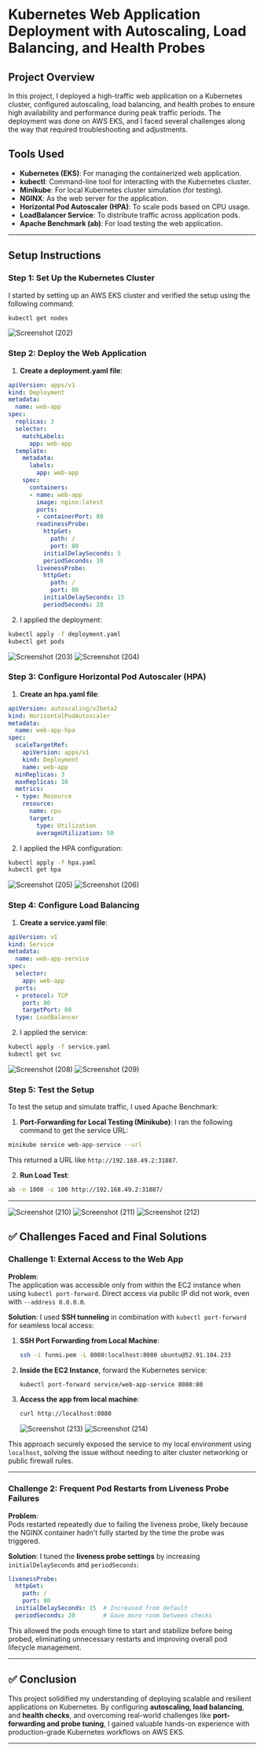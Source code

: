 
# Kubernetes Web Application Deployment with Autoscaling, Load Balancing, and Health Probes

## Project Overview
In this project, I deployed a high-traffic web application on a Kubernetes cluster, configured autoscaling, load balancing, and health probes to ensure high availability and performance during peak traffic periods. The deployment was done on AWS EKS, and I faced several challenges along the way that required troubleshooting and adjustments.

## Tools Used
- **Kubernetes (EKS)**: For managing the containerized web application.
- **kubectl**: Command-line tool for interacting with the Kubernetes cluster.
- **Minikube**: For local Kubernetes cluster simulation (for testing).
- **NGINX**: As the web server for the application.
- **Horizontal Pod Autoscaler (HPA)**: To scale pods based on CPU usage.
- **LoadBalancer Service**: To distribute traffic across application pods.
- **Apache Benchmark (ab)**: For load testing the web application.

---

## Setup Instructions

### Step 1: Set Up the Kubernetes Cluster
I started by setting up an AWS EKS cluster and verified the setup using the following command:

```bash
kubectl get nodes
```
![Screenshot (202)](https://github.com/user-attachments/assets/8e5c2f2e-e605-4267-a292-59dff39c731d)

### Step 2: Deploy the Web Application
1. **Create a deployment.yaml file**:

```yaml
apiVersion: apps/v1
kind: Deployment
metadata:
  name: web-app
spec:
  replicas: 3
  selector:
    matchLabels:
      app: web-app
  template:
    metadata:
      labels:
        app: web-app
    spec:
      containers:
      - name: web-app
        image: nginx:latest
        ports:
        - containerPort: 80
        readinessProbe:
          httpGet:
            path: /
            port: 80
          initialDelaySeconds: 5
          periodSeconds: 10
        livenessProbe:
          httpGet:
            path: /
            port: 80
          initialDelaySeconds: 15
          periodSeconds: 20
```

2. I applied the deployment:

```bash
kubectl apply -f deployment.yaml
kubectl get pods
```
![Screenshot (203)](https://github.com/user-attachments/assets/b61d661b-6572-4875-87a8-d9a6364864f4)
![Screenshot (204)](https://github.com/user-attachments/assets/22a57e24-8838-43ec-8c35-fa064b3830b5)

### Step 3: Configure Horizontal Pod Autoscaler (HPA)
1. **Create an hpa.yaml file**:

```yaml
apiVersion: autoscaling/v2beta2
kind: HorizontalPodAutoscaler
metadata:
  name: web-app-hpa
spec:
  scaleTargetRef:
    apiVersion: apps/v1
    kind: Deployment
    name: web-app
  minReplicas: 3
  maxReplicas: 10
  metrics:
  - type: Resource
    resource:
      name: cpu
      target:
        type: Utilization
        averageUtilization: 50
```

2. I applied the HPA configuration:

```bash
kubectl apply -f hpa.yaml
kubectl get hpa
```
![Screenshot (205)](https://github.com/user-attachments/assets/b39bb6bf-2424-4f7d-9bba-818031d5d854)
![Screenshot (206)](https://github.com/user-attachments/assets/04cab64e-4181-4e39-82ce-5c5bab42f390)

### Step 4: Configure Load Balancing
1. **Create a service.yaml file**:

```yaml
apiVersion: v1
kind: Service
metadata:
  name: web-app-service
spec:
  selector:
    app: web-app
  ports:
  - protocol: TCP
    port: 80
    targetPort: 80
  type: LoadBalancer
```

2. I applied the service:

```bash
kubectl apply -f service.yaml
kubectl get svc
```
![Screenshot (208)](https://github.com/user-attachments/assets/f31a0dd6-293a-43c8-b50f-a29df1477e12)
![Screenshot (209)](https://github.com/user-attachments/assets/fa7b1033-f02f-4d89-857c-0d4d4dcc2163)

### Step 5: Test the Setup
To test the setup and simulate traffic, I used Apache Benchmark:

1. **Port-Forwarding for Local Testing (Minikube)**:
   I ran the following command to get the service URL:

```bash
minikube service web-app-service --url
```

This returned a URL like `http://192.168.49.2:31887`.

2. **Run Load Test**:

```bash
ab -n 1000 -c 100 http://192.168.49.2:31887/
```

---
![Screenshot (210)](https://github.com/user-attachments/assets/18cd59c3-807d-42a9-a161-c75075c02274)
![Screenshot (211)](https://github.com/user-attachments/assets/f03c1da8-afa7-423f-85f8-07752066f79e)
![Screenshot (212)](https://github.com/user-attachments/assets/afe352b1-69bd-48ae-b477-12e9071fc129)


## ✅ Challenges Faced and Final Solutions

### **Challenge 1: External Access to the Web App**

**Problem**:  
The application was accessible only from within the EC2 instance when using `kubectl port-forward`. Direct access via public IP did not work, even with `--address 0.0.0.0`.

**Solution**:
I used **SSH tunneling** in combination with `kubectl port-forward` for seamless local access:

1. **SSH Port Forwarding from Local Machine**:
   ```bash
   ssh -i funmi.pem -L 8080:localhost:8080 ubuntu@52.91.104.233
   ```

2. **Inside the EC2 Instance**, forward the Kubernetes service:
   ```bash
   kubectl port-forward service/web-app-service 8080:80
   ```

3. **Access the app from local machine**:
   ```bash
   curl http://localhost:8080
   ```
   ![Screenshot (213)](https://github.com/user-attachments/assets/ad9d0ad2-1c37-4075-9561-65d4cd2f4c05)
   ![Screenshot (214)](https://github.com/user-attachments/assets/1330e191-bdc0-4590-87b0-c454302b1d31)


This approach securely exposed the service to my local environment using `localhost`, solving the issue without needing to alter cluster networking or public firewall rules.

---

### **Challenge 2: Frequent Pod Restarts from Liveness Probe Failures**

**Problem**:  
Pods restarted repeatedly due to failing the liveness probe, likely because the NGINX container hadn't fully started by the time the probe was triggered.

**Solution**:
I tuned the **liveness probe settings** by increasing `initialDelaySeconds` and `periodSeconds`:

```yaml
livenessProbe:
  httpGet:
    path: /
    port: 80
  initialDelaySeconds: 15  # Increased from default
  periodSeconds: 20        # Gave more room between checks
```

This allowed the pods enough time to start and stabilize before being probed, eliminating unnecessary restarts and improving overall pod lifecycle management.

---

## ✅ Conclusion

This project solidified my understanding of deploying scalable and resilient applications on Kubernetes. By configuring **autoscaling, load balancing**, and **health checks**, and overcoming real-world challenges like **port-forwarding and probe tuning**, I gained valuable hands-on experience with production-grade Kubernetes workflows on AWS EKS.

---
